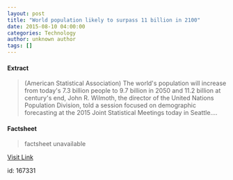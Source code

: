 ```yaml
---
layout: post
title: "World population likely to surpass 11 billion in 2100"
date: 2015-08-10 04:00:00
categories: Technology
author: unknown author
tags: []
---
```



#### Extract
>(American Statistical Association) The world's population will increase from today's 7.3 billion people to 9.7 billion in 2050 and 11.2 billion at century's end, John R. Wilmoth, the director of the United Nations Population Division, told a session focused on demographic forecasting at the 2015 Joint Statistical Meetings today in Seattle....

#### Factsheet
>factsheet unavailable

[Visit Link](http://www.eurekalert.org/pub_releases/2015-08/asa-wpl080615.php)

id:  167331
